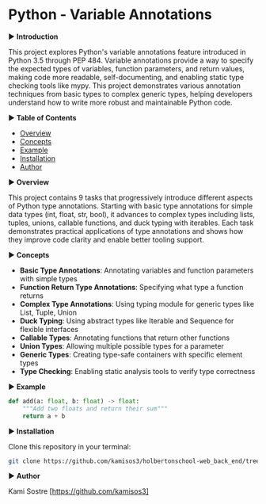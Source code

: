 # Python - Variable Annotations

▶ **Introduction**

This project explores Python's variable annotations feature introduced in Python 3.5 through PEP 484. Variable annotations provide a way to specify the expected types of variables, function parameters, and return values, making code more readable, self-documenting, and enabling static type checking tools like mypy. This project demonstrates various annotation techniques from basic types to complex generic types, helping developers understand how to write more robust and maintainable Python code.

▶ **Table of Contents**

- [Overview](#overview)
- [Concepts](#concepts)
- [Example](#example)
- [Installation](#installation)
- [Author](#author)

▶ **Overview**

This project contains 9 tasks that progressively introduce different aspects of Python type annotations. Starting with basic type annotations for simple data types (int, float, str, bool), it advances to complex types including lists, tuples, unions, callable functions, and duck typing with iterables. Each task demonstrates practical applications of type annotations and shows how they improve code clarity and enable better tooling support.

▶ **Concepts**

- **Basic Type Annotations**: Annotating variables and function parameters with simple types
- **Function Return Type Annotations**: Specifying what type a function returns
- **Complex Type Annotations**: Using typing module for generic types like List, Tuple, Union
- **Duck Typing**: Using abstract types like Iterable and Sequence for flexible interfaces
- **Callable Types**: Annotating functions that return other functions
- **Union Types**: Allowing multiple possible types for a parameter
- **Generic Types**: Creating type-safe containers with specific element types
- **Type Checking**: Enabling static analysis tools to verify type correctness

▶ **Example**

```python
def add(a: float, b: float) -> float:
    """Add two floats and return their sum"""
    return a + b
```

▶ **Installation**

Clone this repository in your terminal:

```bash
git clone https://github.com/kamisos3/holbertonschool-web_back_end/tree/main/python_variable_annotations
```

▶ **Author**

Kami Sostre [https://github.com/kamisos3]